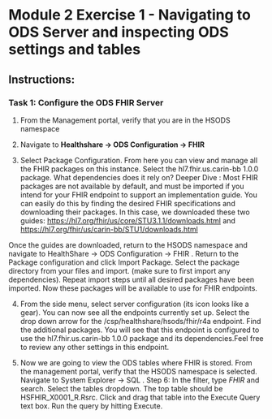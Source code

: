 # Module 2 Exercise 1 - Navigating to ODS Server and inspecting ODS settings and tables


## Instructions:

### Task 1: Configure the ODS FHIR Server

1. From the Management portal, verify that you are in the HSODS namespace

2. Navigate to **Healthshare -> ODS Configuration -> FHIR**

3. Select Package Configuration. From here you can view and manage all the FHIR packages on this instance. Select the hl7.fhir.us.carin-bb 1.0.0 package. What dependencies does it rely on? 
Deeper Dive : Most FHIR packages are not available by default, and must be imported if you intend for your FHIR endpoint to support an implementation guide. You can easily do this by finding the desired FHIR specifications and downloading their packages. In this case, we downloaded these two guides: https://hl7.org/fhir/us/core/STU3.1.1/downloads.html and https://hl7.org/fhir/us/carin-bb/STU1/downloads.html 

Once the guides are downloaded, return to the HSODS namespace and navigate to HealthShare -> ODS Configuration -> FHIR . Return to the Package configuration and click Import Package. Select the package directory from your files and import. (make sure to first import any dependencies). Repeat import steps until all desired packages have been imported. Now these packages will be available to use for FHIR endpoints.

4. From the side menu, select server configuration (its icon looks like a gear). You can now see all the endpoints currently set up. Select the drop down arrow for the /csp/healthshare/hsods/fhir/r4a endpoint. Find the additional packages. You will see that this endpoint is configured to use the hl7.fhir.us.carin-bb 1.0.0 package and its dependencies.Feel free to review any other settings in this endpoint.

5. Now we are going to view the ODS tables where FHIR is stored. From the management portal, verify that the HSODS namespace is selected. Navigate to System Explorer -> SQL .
Step 6: In the filter, type *FHIR* and search. Select the tables dropdown. The top table should be HSFHIR_X0001_R.Rsrc. Click and drag that table into the Execute Query text box. Run the query by hitting Execute.



